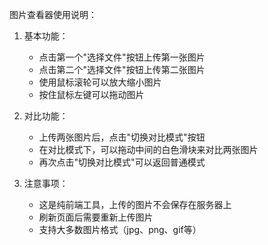 图片查看器使用说明：

1. 基本功能：
   - 点击第一个"选择文件"按钮上传第一张图片
   - 点击第二个"选择文件"按钮上传第二张图片
   - 使用鼠标滚轮可以放大缩小图片
   - 按住鼠标左键可以拖动图片

2. 对比功能：
   - 上传两张图片后，点击"切换对比模式"按钮
   - 在对比模式下，可以拖动中间的白色滑块来对比两张图片
   - 再次点击"切换对比模式"可以返回普通模式

3. 注意事项：
   - 这是纯前端工具，上传的图片不会保存在服务器上
   - 刷新页面后需要重新上传图片
   - 支持大多数图片格式（jpg、png、gif等）
